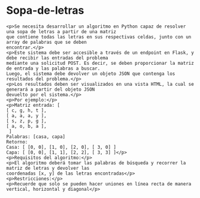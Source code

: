 # Sopa-de-letras
<pre><code>&lt;p&gt;Se necesita desarrollar un algoritmo en Python capaz de resolver una sopa de letras a partir de una matriz
que contiene todas las letras en sus respectivas celdas, junto con un array de palabras que se deben
encontrar.&lt;/p&gt;
&lt;p&gt;Este sistema debe ser accesible a través de un endpoint en Flask, y debe recibir las entradas del problema
mediante una solicitud POST. Es decir, se deben proporcionar la matriz de entrada y las palabras a buscar.
Luego, el sistema debe devolver un objeto JSON que contenga los resultados del problema.&lt;/p&gt;
&lt;p&gt;Los resultados deben ser visualizados en una vista HTML, la cual se generará a partir del objeto JSON
devuelto por el sistema.&lt;/p&gt;
&lt;p&gt;Por ejemplo:&lt;/p&gt;
&lt;p&gt;Matriz entrada: [
[ c, g, h, t ],
[ a, a, a, y ],
[ s, z, p, g ],
[ a, o, b, a ],
 ]
Palabras: [casa, capa]
Retorno:
Casa: [ [0, 0], [1, 0], [2, 0], [ 3, 0] ]
Capa: [ [0, 0], [1, 1], [2, 2], [ 3, 3] ]&lt;/p&gt;
&lt;p&gt;Requisitos del algoritmo:&lt;/p&gt;
&lt;p&gt;El algoritmo deberá tomar las palabras de búsqueda y recorrer la matriz de letras y devolver las
coordenadas [x, y] de las letras encontradas&lt;/p&gt;
&lt;p&gt;Restricciones:&lt;/p&gt;
&lt;p&gt;Recuerde que solo se pueden hacer uniones en línea recta de manera vertical, horizontal y diagonal&lt;/p&gt;
</code></pre>
